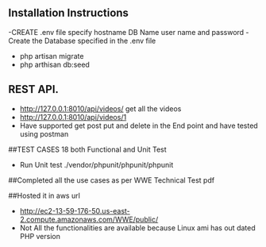 

## Installation Instructions


-CREATE .env file specify hostname DB Name user name and password
-Create the Database specified in the .env file
- php artisan migrate
- php arthisan db:seed


## REST API. 
 - http://127.0.0.1:8010/api/videos/ get all the videos
 - http://127.0.0.1:8010/api/videos/1
 - Have supported get post put and delete in the End point and have tested using postman

##TEST CASES 18 both Functional and Unit Test
 - Run Unit test  ./vendor/phpunit/phpunit/phpunit

##Completed all the use cases as per WWE Technical Test pdf

##Hosted it in aws url
 - http://ec2-13-59-176-50.us-east-2.compute.amazonaws.com/WWE/public/
 - Not All the functionalities are available because Linux ami has out dated PHP version
